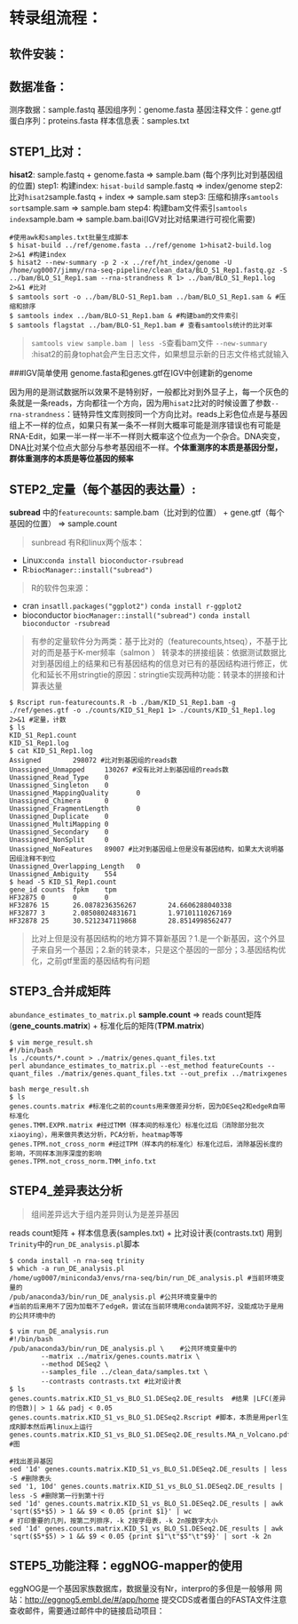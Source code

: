 # 转录组流程：
## 软件安装：
## 数据准备：
测序数据：sample.fastq
基因组序列：genome.fasta
基因注释文件：gene.gtf
蛋白序列：proteins.fasta
样本信息表：samples.txt
## STEP1_比对：
**hisat2**: sample.fastq + genome.fasta => sample.bam (每个序列比对到基因组的位置)
step1: 构建index:    `hisat-build`   sample.fastq => index/genome
step2: 比对`hisat2`sample.fastq + index => sample.sam
step3: 压缩和排序`samtools sort`sample.sam => sample.bam 
step4: 构建bam文件索引`samtools index`sample.bam => sample.bam.bai(IGV对比对结果进行可视化需要)
```
#使用awk和samples.txt批量生成脚本
$ hisat-build ../ref/genome.fasta ../ref/genome 1>hisat2-build.log 2>&1 #构建index
$ hisat2 --new-summary -p 2 -x ../ref/ht_index/genome -U /home/ug0007/jimmy/rna-seq-pipeline/clean_data/BLO_S1_Rep1.fastq.gz -S ../bam/BLO_S1_Rep1.sam --rna-strandness R 1> ../bam/BLO_S1_Rep1.log 2>&1 #比对
$ samtools sort -o ../bam/BLO-S1_Rep1.bam ../bam/BLO_S1_Rep1.sam & #压缩和排序
$ samtools index ../bam/BLO-S1_Rep1.bam & #构建bam的文件索引
$ samtools flagstat ../bam/BLO-S1_Rep1.bam # 查看samtools统计的比对率
```

>`samtools view sample.bam | less -S`查看bam文件 
`--new-summary` :hisat2的前身tophat会产生日志文件，如果想显示新的日志文件格式就输入

###IGV简单使用
genome.fasta和genes.gtf在IGV中创建新的genome

因为用的是测试数据所以效果不是特别好，一般都比对到外显子上，每一个灰色的条就是一条reads，方向都往一个方向，因为用`hisat2`比对的时候设置了参数`--rna-strandness`：链特异性文库则按同一个方向比对。reads上彩色位点是与基因组上不一样的位点，如果只有某一条不一样则大概率可能是测序错误也有可能是RNA-Edit，如果一半一样一半不一样则大概率这个位点为一个杂合。DNA突变，DNA比对某个位点大部分与参考基因组不一样。**个体重测序的本质是基因分型，群体重测序的本质是等位基因的频率**




## STEP2_定量（每个基因的表达量）:
**subread** 中的`featurecounts`:   sample.bam（比对到的位置） + gene.gtf（每个基因的位置） => sample.count
> sunbread 有R和linux两个版本：
- Linux:`conda install bioconductor-rsubread`
- R:`biocManager::install("subread")`

> R的软件包来源：
- cran `insatll.packages("ggplot2")` `conda install r-ggplot2`
- bioconductor `biocManager::install("subread")` `conda install bioconductor -rsubread`

> 有参的定量软件分为两类：基于比对的（featurecounts,htseq），不基于比对的而是基于K-mer频率（salmon ）
转录本的拼接组装：依据测试数据比对到基因组上的结果和已有基因结构的信息对已有的基因结构进行修正，优化和延长不用stringtie的原因：stringtie实现两种功能：转录本的拼接和计算表达量
```
$ Rscript run-featurecounts.R -b ./bam/KID_S1_Rep1.bam -g ./ref/genes.gtf -o ./counts/KID_S1_Rep1 1> ./counts/KID_S1_Rep1.log 2>&1 #定量，计数
$ ls
KID_S1_Rep1.count
KID_S1_Rep1.log
$ cat KID_S1_Rep1.log
Assigned        298072 #比对到基因组的reads数     
Unassigned_Unmapped     130267 #没有比对上到基因组的reads数
Unassigned_Read_Type    0
Unassigned_Singleton    0
Unassigned_MappingQuality       0
Unassigned_Chimera      0
Unassigned_FragmentLength       0
Unassigned_Duplicate    0
Unassigned_MultiMapping 0
Unassigned_Secondary    0
Unassigned_NonSplit     0
Unassigned_NoFeatures   89007 #比对到基因组上但是没有基因结构，如果太大说明基因组注释不到位
Unassigned_Overlapping_Length   0
Unassigned_Ambiguity    554
$ head -5 KID_S1_Rep1.count
gene_id counts  fpkm    tpm
HF32875 0       0       0
HF32876 15      26.0878236356267        24.6606288040338
HF32877 3       2.08508024831671        1.97101110267169
HF32878 25      30.5212347119868        28.8514998562477
```
> 比对上但是没有基因结构的地方算不算新基因？1.是一个新基因，这个外显子来自另一个基因；2.新的转录本，只是这个基因的一部分；3.基因结构优化，之前gtf里面的基因结构有问题
## STEP3_合并成矩阵
`abundance_estimates_to_matrix.pl`
**sample.count**  =>  reads count矩阵 (**gene_counts.matrix**) + 标准化后的矩阵(**TPM.matrix**)
```
$ vim merge_result.sh
#!/bin/bash
ls ./counts/*.count > ./matrix/genes.quant_files.txt
perl abundance_estimates_to_matrix.pl --est_method featureCounts --quant_files ./matrix/genes.quant_files.txt --out_prefix ../matrixgenes

bash merge_result.sh
$ ls
genes.counts.matrix #标准化之前的counts用来做差异分析，因为DESeq2和edgeR自带标准化
genes.TMM.EXPR.matrix #经过TMM（样本间的标准化）标准化过后（消除部分批次xiaoying），用来做共表达分析，PCA分析，heatmap等等
genes.TPM.not_cross_norm #经过TPM（样本内的标准化）标准化过后，消除基因长度的影响，不同样本测序深度的影响
genes.TPM.not_cross_norm.TMM_info.txt
```
## STEP4_差异表达分析
> 组间差异远大于组内差异则认为是差异基因

 reads count矩阵 + 样本信息表(samples.txt) + 比对设计表(contrasts.txt)
用到`Trinity`中的`run_DE_analysis.pl`脚本
```
$ conda install -n rna-seq trinity
$ which -a run_DE_analysis.pl
/home/ug0007/miniconda3/envs/rna-seq/bin/run_DE_analysis.pl #当前环境变量的
/pub/anaconda3/bin/run_DE_analysis.pl #公共环境变量中的
#当前的后来用不了因为加载不了edgeR，尝试在当前环境用conda装网不好，没能成功于是用的公共环境中的

$ vim run_DE_analysis.run
#!/bin/bash
/pub/anaconda3/bin/run_DE_analysis.pl \    #公共环境变量中的
        --matrix ../matrix/genes.counts.matrix \ 
        --method DESeq2 \
        --samples_file ../clean_data/samples.txt \
        --contrasts contrasts.txt #比对设计表
$ ls 
genes.counts.matrix.KID_S1_vs_BLO_S1.DESeq2.DE_results  #结果 |LFC(差异的倍数)| > 1 && padj < 0.05
genes.counts.matrix.KID_S1_vs_BLO_S1.DESeq2.Rscript #脚本，本质是用perl生成R脚本然后再linux上运行
genes.counts.matrix.KID_S1_vs_BLO_S1.DESeq2.DE_results.MA_n_Volcano.pdf #图

#找出差异基因
sed '1d' genes.counts.matrix.KID_S1_vs_BLO_S1.DESeq2.DE_results | less -S #删除表头
sed '1, 10d' genes.counts.matrix.KID_S1_vs_BLO_S1.DESeq2.DE_results | less -S #删除第一行到第十行
sed '1d' genes.counts.matrix.KID_S1_vs_BLO_S1.DESeq2.DE_results | awk 'sqrt($5*$5) > 1 && $9 < 0.05 {print $1}' | wc
# 打印重要的几列，按第二列排序，-k 2按字母表，-k 2n按数字大小
sed '1d' genes.counts.matrix.KID_S1_vs_BLO_S1.DESeq2.DE_results | awk 'sqrt($5*$5) > 1 && $9 < 0.05 {print $1"\t"$5"\t"$9}' | sort -k 2n
```
## STEP5_功能注释：eggNOG-mapper的使用
eggNOG是一个基因家族数据库，数据量没有Nr，interpro的多但是一般够用
网站：http://eggnog5.embl.de/#/app/home
提交CDS或者蛋白的FASTA文件注意查收邮件，需要通过邮件中的链接启动项目：




